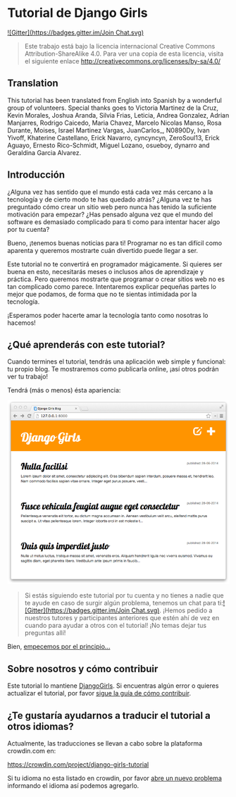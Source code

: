 # Tutorial de Django Girls

[!\[Gitter\](https://badges.gitter.im/Join Chat.svg)][1]

 [1]: https://gitter.im/DjangoGirls/tutorial?utm_source=badge&utm_medium=badge&utm_campaign=pr-badge&utm_content=badge

> Este trabajo está bajo la licencia internacional Creative Commons Attribution-ShareAlike 4.0. Para ver una copia de esta licencia, visita el siguiente enlace http://creativecommons.org/licenses/by-sa/4.0/

## Translation
This tutorial has been translated from English into Spanish by a wonderful group of volunteers. Special thanks goes to Victoria Martinez de la Cruz, Kevin Morales, Joshua Aranda, Silvia Frias, Leticia, Andrea Gonzalez, Adrian Manjarres, Rodrigo Caicedo, Maria Chavez, Marcelo Nicolas Manso, Rosa Durante, Moises, Israel Martinez Vargas, JuanCarlos_, N0890Dy, Ivan Yivoff, Khaterine Castellano, Erick Navarro, cyncyncyn, ZeroSoul13, Erick Aguayo, Ernesto Rico-Schmidt, Miguel Lozano, osueboy, dynarro and Geraldina Garcia Alvarez.

## Introducción

¿Alguna vez has sentido que el mundo está cada vez más cercano a la tecnología y de cierto modo te has quedado atrás? ¿Alguna vez te has preguntado cómo crear un sitio web pero nunca has tenido la suficiente motivación para empezar? ¿Has pensado alguna vez que el mundo del software es demasiado complicado para ti como para intentar hacer algo por tu cuenta?

Bueno, ¡tenemos buenas noticias para ti! Programar no es tan difícil como aparenta y queremos mostrarte cuán divertido puede llegar a ser.

Este tutorial no te convertirá en programador mágicamente. Si quieres ser buena en esto, necesitarás meses o inclusos años de aprendizaje y práctica. Pero queremos mostrarte que programar o crear sitios web no es tan complicado como parece. Intentaremos explicar pequeñas partes lo mejor que podamos, de forma que no te sientas intimidada por la tecnología.

¡Esperamos poder hacerte amar la tecnología tanto como nosotras lo hacemos!

## ¿Qué aprenderás con este tutorial?

Cuando termines el tutorial, tendrás una aplicación web simple y funcional: tu propio blog. Te mostraremos como publicarla online, ¡así otros podrán ver tu trabajo!

Tendrá (más o menos) ésta apariencia:

![Figura 0.1][2]

 [2]: images/application.png

> Si estás siguiendo este tutorial por tu cuenta y no tienes a nadie que te ayude en caso de surgir algún problema, tenemos un chat para ti:[!\[Gitter\](https://badges.gitter.im/Join Chat.svg)][1]. ¡Hemos pedido a nuestros tutores y participantes anteriores que estén ahí de vez en cuando para ayudar a otros con el tutorial! ¡No temas dejar tus preguntas allí!

Bien, [empecemos por el principio...][3]

 [3]: ./how_the_internet_works/README.md

## Sobre nosotros y cómo contribuir

Este tutorial lo mantiene [DjangoGirls][4]. Si encuentras algún error o quieres actualizar el tutorial, por favor [sigue la guía de cómo contribuir][5].

 [4]: http://djangogirls.org/
 [5]: https://github.com/DjangoGirls/tutorial/blob/master/CONTRIBUTING.md

## ¿Te gustaría ayudarnos a traducir el tutorial a otros idiomas?

Actualmente, las traducciones se llevan a cabo sobre la plataforma crowdin.com en:

https://crowdin.com/project/django-girls-tutorial

Si tu idioma no esta listado en crowdin, por favor [abre un nuevo problema][6] informando el idioma así podemos agregarlo.

 [6]: https://github.com/DjangoGirls/tutorial/issues/new